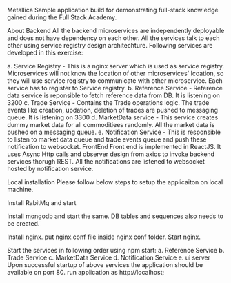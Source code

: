 Metallica
Sample application build for demonstrating full-stack knowledge gained during the Full Stack Academy.

About
Backend
All the backend microservices are independently deployable and does not have dependency on each other. All the services talk to each other using service registry design architechture. Following services are developed in this exercise:

a. Service Registry - This is a nginx server which is used as service registry. 
                      Microservices will not know the location of other microservices' lcoation, so they will use service registry to communicate with other microservice. 
                      Each service has to register to Service registry.
b. Reference Service - Reference data service is reponsible to fetch reference data from DB. 
                       It is listening on 3200
c. Trade Service -    Contains the Trade operations logic. The trade events like creation, updation, deletion of trades are pushed to messaging queue.
                      It is listening on 3300
d. MarketData service - This service creates dummy market data for all commoditiees randomly. 
                        All the market data is pushed on a messaging queue.
e. Notification Service - This is responsible to listen to market data queue and trade events queue and push these notification to websocket.
FrontEnd
Front end is implemented in ReactJS. It uses Async Http calls and observer design from axios to invoke backend services thorugh REST. All the notifications are listened to websocket hosted by notification service.

Local installation
Please follow below steps to setup the applicaiton on local machine.

Install RabitMq and start

Install mongodb and start the same. DB tables and sequences also needs to be created.

Install nginx.
put nginx.conf file inside nginx conf folder.
Start nginx.

Start the services in following order using npm start:
   a. Reference Service
   b. Trade Service
   c. MarketData Service
   d. Notification Service
   e. ui server
Upon successful startup of above services the application should be available on port 80.
run application as http://localhost;